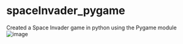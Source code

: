 # spaceInvader_pygame
Created a Space Invader game in python using the Pygame module
![image](https://user-images.githubusercontent.com/29730057/188923401-bd34ecb1-d158-4db0-a0f7-8c1e0acf5c30.png)
